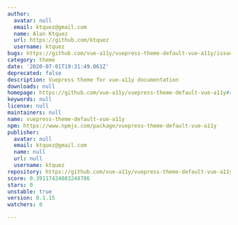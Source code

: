 ```yaml
---
author:
  avatar: null
  email: ktquez@gmail.com
  name: Alan Ktquez
  url: https://github.com/ktquez
  username: ktquez
bugs: https://github.com/vue-a11y/vuepress-theme-default-vue-a11y/issues
category: theme
date: '2020-07-01T19:31:49.061Z'
deprecated: false
description: Vuepress theme for vue-a11y documentation
downloads: null
homepage: https://github.com/vue-a11y/vuepress-theme-default-vue-a11y#readme
keywords: null
license: null
maintainers: null
name: vuepress-theme-default-vue-a11y
npm: https://www.npmjs.com/package/vuepress-theme-default-vue-a11y
publisher:
  avatar: null
  email: ktquez@gmail.com
  name: null
  url: null
  username: ktquez
repository: https://github.com/vue-a11y/vuepress-theme-default-vue-a11y
score: 0.39117424083248786
stars: 0
unstable: true
version: 0.1.15
watchers: 0

---
```



